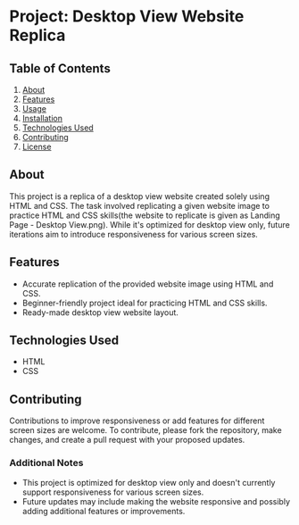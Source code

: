 # Project: Desktop View Website Replica

## Table of Contents

1. [About](#about)
2. [Features](#features)
3. [Usage](#usage)
4. [Installation](#installation)
5. [Technologies Used](#technologies-used)
6. [Contributing](#contributing)
7. [License](#license)

## About

This project is a replica of a desktop view website created solely using HTML and CSS. The task involved replicating a given website image to practice HTML and CSS skills(the website to replicate is given as Landing Page - Desktop View.png). While it's optimized for desktop view only, future iterations aim to introduce responsiveness for various screen sizes.

## Features

- Accurate replication of the provided website image using HTML and CSS.
- Beginner-friendly project ideal for practicing HTML and CSS skills.
- Ready-made desktop view website layout.

## Technologies Used

- HTML
- CSS

## Contributing

Contributions to improve responsiveness or add features for different screen sizes are welcome. To contribute, please fork the repository, make changes, and create a pull request with your proposed updates.

### Additional Notes

- This project is optimized for desktop view only and doesn't currently support responsiveness for various screen sizes.
- Future updates may include making the website responsive and possibly adding additional features or improvements.
